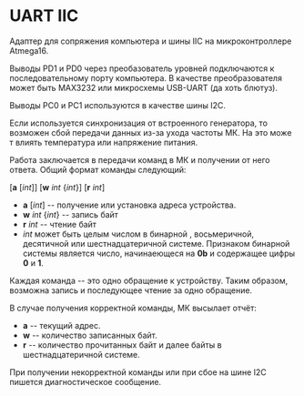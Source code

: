 UART IIC
======

Адаптер для сопряжения компьютера и шины IIC на микроконтроллере Atmega16.

Выводы PD1 и PD0 через преобазователь уровней подключаются к последовательному
порту компьютера. В качестве преобразователя может быть MAX3232 или микросхемы
USB-UART (да хоть блютуз).

Выводы PC0 и PC1 используются в качестве шины I2C.

Если используется синхронизация от встроенного генератора, то возможен сбой
передачи данных из-за ухода частоты МК. На это може т влиять температура или
напряжение питания.

Работа заключается в передачи команд в МК и получении от него ответа. Общий
формат команды следующий:

[**a** [*int*]] [**w** *int* {*int*}] [**r** *int*]

- **a** [*int*] -- получение или установка адреса устройства.
- **w** *int* {*int*} -- запись байт
- **r** *int* -- чтение байт
- *int* может быть целым числом в бинарной , восьмеричной, десятичной или
шестнадцатеричной системе. Признаком бинарной системы является число,
начинаеющеся на **0b** и содержащее цифры **0** и **1**.

Каждая команда -- это одно обращение к устройству. Таким образом, возможна
запись и последующее чтение за одно обращение.

В случае получения корректной команды, МК высылает отчёт:
- **a** -- текущий адрес.
- **w** -- количество записанных байт.
- **r** -- количество прочитанных байт и далее байты в шестнадцатеричной
системе.

При получении некорректной команды или при сбое на шине I2C пишется
диагностическое сообщение.
